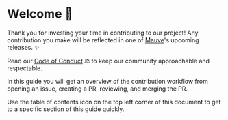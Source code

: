 # Welcome 👋

Thank you for investing your time in contributing to our project! Any contribution you make will be reflected in one of [Mauve](https://docs.github.com/en)'s upcoming releases. ✨ 

Read our [Code of Conduct](./CODE_OF_CONDUCT.md) ⚖️ to keep our community approachable and respectable.

In this guide you will get an overview of the contribution workflow from opening an issue, creating a PR, reviewing, and merging the PR.

Use the table of contents icon on the top left corner of this document to get to a specific section of this guide quickly.